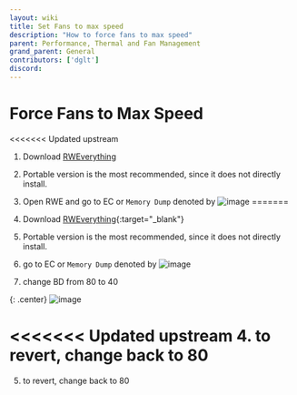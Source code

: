 ```yaml
---
layout: wiki
title: Set Fans to max speed
description: "How to force fans to max speed"
parent: Performance, Thermal and Fan Management
grand_parent: General
contributors: ['dglt'] 
discord: 
---
```


# Force Fans to Max Speed

<<<<<<< Updated upstream
1. Download [RWEverything](http://rweverything.com/download/)
2. Portable version is the most recommended, since it does not directly install. 
3. Open RWE and go to EC or ``Memory Dump`` denoted by  ![image](https://cdn.discordapp.com/attachments/713356473123602484/1009563497719419020/unknown.png)
=======
1. Download [RWEverything](http://rweverything.com/download/){:target="_blank"}
2. Portable version is the most recommended, since it does not directly install. 
3. go to EC or ``Memory Dump`` denoted by ![image](image.png)

4. change BD from 80 to 40 

{: .center}
![image](https://cdn.discordapp.com/attachments/713356473123602484/1009563479214149822/unknown.png)

<<<<<<< Updated upstream
4. to revert, change back to 80
=======
5. to revert, change back to 80

